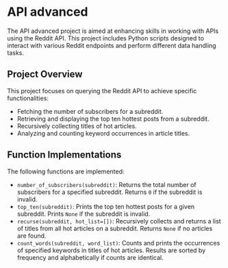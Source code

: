 # API advanced

The API advanced project is aimed at enhancing skills in working with APIs using the Reddit API. This project includes Python scripts designed to interact with various Reddit endpoints and perform different data handling tasks.

## Project Overview

This project focuses on querying the Reddit API to achieve specific functionalities:
  - Fetching the number of subscribers for a subreddit.
  - Retrieving and displaying the top ten hottest posts from a subreddit.
  - Recursively collecting titles of hot articles.
  - Analyzing and counting keyword occurrences in article titles.

## Function Implementations

The following functions are implemented:
  - `number_of_subscribers(subreddit)`: Returns the total number of subscribers for a specified subreddit. Returns `0` if the subreddit is invalid.
  - `top_ten(subreddit)`: Prints the top ten hottest posts for a given subreddit. Prints `None` if the subreddit is invalid.
  - `recurse(subreddit, hot_list=[])`: Recursively collects and returns a list of titles from all hot articles on a subreddit. Returns `None` if no articles are found.
  - `count_words(subreddit, word_list)`: Counts and prints the occurrences of specified keywords in titles of hot articles. Results are sorted by frequency and alphabetically if counts are identical.

